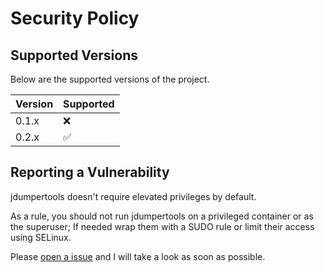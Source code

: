 # Security Policy

## Supported Versions

Below are the supported versions of the project.


| Version | Supported          |
| ------- | ------------------ |
| 0.1.x   | :x:                |
| 0.2.x   | :white_check_mark: |

## Reporting a Vulnerability

jdumpertools doesn't require elevated privileges by default.

As a rule, you should not run jdumpertools on a privileged container or as the superuser; If needed wrap them with a SUDO
rule or limit their access using SELinux.

Please [open a issue](https://github.com/josevnz/jdumpertools/issues) and I will take a look as soon as possible.